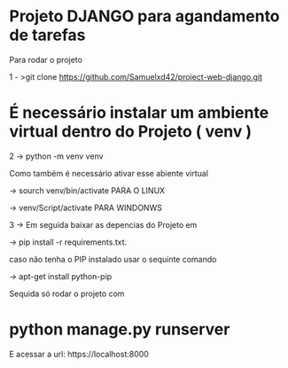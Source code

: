 # Projeto DJANGO para agandamento de tarefas

Para rodar o projeto

1 - >git clone https://github.com/Samuelxd42/project-web-django.git

# É necessário instalar um ambiente virtual dentro do Projeto ( venv )

2 -> python -m venv venv

Como também é necessário ativar esse abiente virtual

-> sourch venv/bin/activate PARA O LINUX

-> venv/Script/activate PARA WINDONWS

3 -> Em seguida baixar as depencias do Projeto em 

-> pip install -r requirements.txt.

caso não tenha o PIP instalado usar o sequinte comando

-> apt-get install python-pip

Sequida só rodar o projeto com 

# python manage.py runserver

E acessar a url: https://localhost:8000

